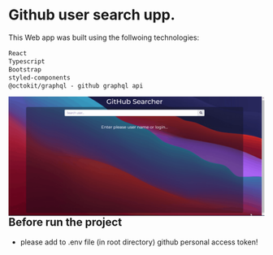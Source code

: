 # Github user search upp.

This Web app was built using the follwoing technologies:

```
React
Typescript
Bootstrap
styled-components
@octokit/graphql - github graphql api
```

<img align="right" alt="GIF" src="./gh-search-app.gif" />

## Before run the project
 - please add to .env file (in root directory) github personal access token!
